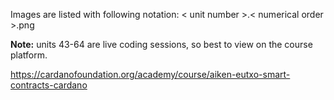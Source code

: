 Images are listed with following notation: < unit number >.< numerical order >.png

**Note:**  units 43-64 are live coding sessions, so best to view on the course platform.

https://cardanofoundation.org/academy/course/aiken-eutxo-smart-contracts-cardano

